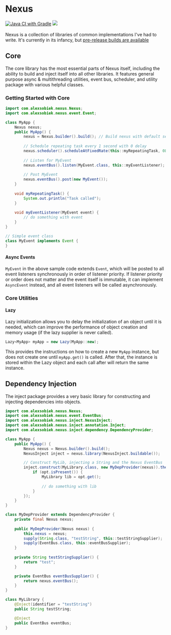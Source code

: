 # Nexus
[![Java CI with Gradle](https://github.com/alexsobiek/nexus/actions/workflows/gradle.yml/badge.svg)](https://github.com/alexsobiek/nexus/actions/workflows/gradle.yml)
[![](https://jitpack.io/v/com.alexsobiek/nexus.svg)](https://jitpack.io/#com.alexsobiek/nexus)
<br /><br />
Nexus is a collection of libraries of common implementations I've had to write. It's currently in its infancy, but [pre-release builds are available](https://github.com/alexsobiek/nexus/releases) 

## Core
The core library has the most essential parts of Nexus itself, including the ability to build and inject itself into
all other libraries. It features general purpose async & multithreading utilities, event bus, scheduler, and utility
package with various helpful classes.

### Getting Started with Core
```java
import com.alexsobiek.nexus.Nexus;
import com.alexsobiek.nexus.event.Event;

class MyApp {
    Nexus nexus;
    public MyApp() {
        nexus = Nexus.builder().build(); // Build nexus with default settings
        
        // Schedule repeating task every 1 second with 0 delay
        nexus.scheduler().scheduleAtFixedRate(this::myRepeatingTask, 0L, 1000L);
        
        // Listen for MyEvent
        nexus.eventBus().listen(MyEvent.class, this::myEventListener);
        
        // Post MyEvent
        nexus.eventBus().post(new MyEvent());
    }
    
    void myRepeatingTask() {
        System.out.println("Task called");
    }
    
    void myEventListener(MyEvent event) {
        // do something with event
    }
}

// Simple event class
class MyEvent implements Event {
}
```
#### Async Events
`MyEvent` in the above sample code extends `Event`, which will be posted to all event listeners synchronously in order
of listener priority. If listener priority or order does not matter and the event itself is immutable, it can implement
`AsyncEvent` instead, and all event listeners will be called asynchronously.

### Core Utilities
#### Lazy
Lazy initialization allows you to delay the initialization of an object until it is needed, which can improve the
performance of object creation and memory usage (if the lazy supplier is never called).

```java
Lazy<MyApp> myApp = new Lazy(MyApp::new);
```
This provides the instructions on how to create a new `MyApp` instance, but does not create one until `myApp.get()` is
called. After that, the instance is stored within the Lazy object and each call after will return the same instance.

## Dependency Injection
The inject package provides a very basic library for constructing and injecting dependencies into objects.
```java
import com.alexsobiek.nexus.Nexus;
import com.alexsobiek.nexus.event.EventBus;
import com.alexsobiek.nexus.inject.NexusInject;
import com.alexsobiek.nexus.inject.annotation.Inject;
import com.alexsobiek.nexus.inject.dependency.DependencyProvider;

class MyApp {
    public MyApp() {
        Nexus nexus = Nexus.builder().build();
        NexusInject inject = nexus.library(NexusInject.buildable());

        // Construct MyLib, injecting a String and the Nexus EventBus
        inject.construct(MyLibrary.class, new MyDepProvider(nexus)).thenAccept(opt -> {
            if (opt.isPresent()) {
                MyLibrary lib = opt.get();
                
                // do something with lib
            }
        });
    }
}

class MyDepProvider extends DependencyProvider {
    private final Nexus nexus;
    
    public MyDepProvider(Nexus nexus) {
        this.nexus = nexus;
        supply(String.class, "testString", this::testStringSupplier);
        supply(EventBus.class, this::eventBusSupplier);
    }
    
    private String testStringSupplier() {
        return "test";
    }

    private EventBus eventBusSupplier() {
        return nexus.eventBus();
    }
}

class MyLibrary {
    @Inject(identifier = "testString")
    public String testString;

    @Inject
    public EventBus eventBus;
}
```

